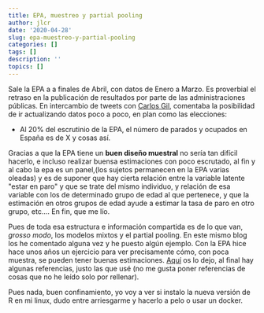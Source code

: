 ```yaml
---
title: EPA, muestreo y partial pooling
author: jlcr
date: '2020-04-28'
slug: epa-muestreo-y-partial-pooling
categories: []
tags: []
description: ''
topics: []
---
```


Sale la EPA a a finales de Abril, con datos de Enero a Marzo. Es proverbial el retraso en la publicación de resultados por parte de las administraciones públicas. En intercambio de tweets con [Carlos Gil](https://www.datanalytics.com/), comentaba la posibilidad de ir actualizando datos poco a poco, en plan como las elecciones: 
- Al 20% del escrutinio de la EPA, el número de parados y ocupados en España es de X
y cosas así. 

Gracias a que la EPA tiene un **buen diseño muestral** no sería tan difícil hacerlo, e incluso realizar buensa estimaciones con poco escrutado, al fin y al cabo la epa es un panel,(los sujetos permanecen en la EPA varias oleadas) y es de suponer que hay cierta relación entre la variable latente "estar en paro" y que se trate del mismo individuo, y relación de esa variable con los de determinado grupo de edad al que pertenece, y que la estimación en otros grupos de edad ayude a estimar la tasa de paro en otro grupo, etc....  En fin, que me lío. 

Pues de toda esa estructura e información compartida es de lo que van, *grosso modo*, los modelos mixtos y el partial pooling. En este mismo blog los he comentado alguna vez y he puesto algún ejemplo. Con la EPA hice hace unos años un ejercicio para ver precisamente cómo, con poca muestra, se pueden tener buenas estimaciones. [Aquí](https://rpubs.com/joscani/modmixtosepa) os lo dejo, al final hay algunas referencias, justo las que usé (no me gusta poner referencias de cosas que no he leído solo por rellenar).

Pues nada, buen confinamiento, yo voy a ver si instalo la nueva versión de R en mi linux, dudo entre arriesgarme y hacerlo a pelo o usar un docker. 

